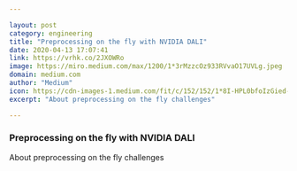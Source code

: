 ```yaml
---

layout: post
category: engineering
title: "Preprocessing on the fly with NVIDIA DALI"
date: 2020-04-13 17:07:41
link: https://vrhk.co/2JXOWRo
image: https://miro.medium.com/max/1200/1*3rMzzcOz933RVvaO17UVLg.jpeg
domain: medium.com
author: "Medium"
icon: https://cdn-images-1.medium.com/fit/c/152/152/1*8I-HPL0bfoIzGied-dzOvA.png
excerpt: "About preprocessing on the fly challenges"

---
```


### Preprocessing on the fly with NVIDIA DALI

About preprocessing on the fly challenges